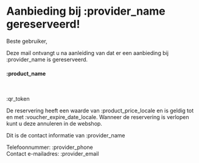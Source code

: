 # Aanbieding bij :provider_name gereserveerd!

Beste gebruiker,
&nbsp;  

Deze mail ontvangt u na aanleiding van dat er een aanbieding bij :provider_name is gereserveerd.
&nbsp;  

#### :product_name
&nbsp;  

:qr_token
&nbsp;  


De reservering heeft een waarde van :product_price_locale en is geldig tot en met :voucher_expire_date_locale.
Wanneer de reservering is verlopen kunt u deze annuleren in de webshop.
&nbsp;  

Dit is de contact informatie van :provider_name
&nbsp;  

Telefoonnummer: :provider_phone  
Contact e-mailadres: :provider_email
